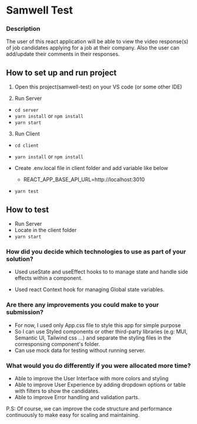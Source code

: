 # Samwell Test

### Description

The user of this react application will be able to view the video response(s) of job candidates applying for a job at their company.
Also the user can add/update their comments in their responses.

## How to set up and run project

1. Open this project(samwell-test) on your VS code (or some other IDE)

2. Run Server

- `cd server`
- `yarn install` or `npm install`
- `yarn start`

3. Run Client

- `cd client`
- `yarn install` or `npm install`
- Create .env.local file in client folder and add variable like below

  - REACT_APP_BASE_API_URL=http://localhost:3010

- `yarn test`

## How to test

- Run Server
- Locate in the client folder
- `yarn start`

### How did you decide which technologies to use as part of your solution?

- Used useState and useEffect hooks to to manage state and handle side effects within a component.

- Used react Context hook for managing Global state variables.

### Are there any improvements you could make to your submission?

- For now, I used only App.css file to style this app for simple purpose
- So I can use Styled components or other third-party libraries (e.g: MUI, Semantic UI, Tailwind css ...) and separate the styling files in the corresponsing component's folder.
- Can use mock data for testing without running server.

### What would you do differently if you were allocated more time?

- Able to improve the User Interface with more colors and styling
- Able to improve User Experience by adding dropdown options or table with filters to show the candidates.
- Able to improve Error handling and validation parts.

P.S: Of course, we can improve the code structure and performance continuously to make easy for scaling and maintaining.
